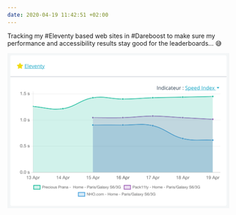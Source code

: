```yaml
---
date: 2020-04-19 11:42:51 +02:00
---
```


Tracking my #Eleventy based web sites in #Dareboost to make sure my performance and accessibility results stay good for the leaderboards… 😅

![My Dareboost monitoring dashboard](dareboost-monitoring-for-eleventy-sites.png "My Dareboost monitoring dashboard for Eleventy based sites")
